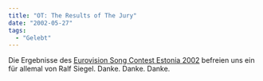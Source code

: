 ```yaml
---
title: "OT: The Results of The Jury"
date: "2002-05-27"
tags:
  - "Gelebt"
---
```


Die Ergebnisse des [Eurovision Song Contest Estonia 2002](http://www.eurovision.tv/en/results/index.php) befreien uns ein für allemal von Ralf Siegel. Danke. Danke. Danke.
